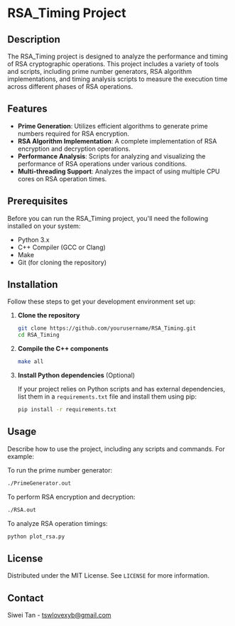 
# RSA_Timing Project

## Description

The RSA_Timing project is designed to analyze the performance and timing of RSA cryptographic operations. This project includes a variety of tools and scripts, including prime number generators, RSA algorithm implementations, and timing analysis scripts to measure the execution time across different phases of RSA operations.

## Features

- **Prime Generation**: Utilizes efficient algorithms to generate prime numbers required for RSA encryption.
- **RSA Algorithm Implementation**: A complete implementation of RSA encryption and decryption operations.
- **Performance Analysis**: Scripts for analyzing and visualizing the performance of RSA operations under various conditions.
- **Multi-threading Support**: Analyzes the impact of using multiple CPU cores on RSA operation times.

## Prerequisites

Before you can run the RSA_Timing project, you'll need the following installed on your system:

- Python 3.x
- C++ Compiler (GCC or Clang)
- Make
- Git (for cloning the repository)

## Installation

Follow these steps to get your development environment set up:

1. **Clone the repository**

   ```bash
   git clone https://github.com/yourusername/RSA_Timing.git
   cd RSA_Timing
   ```

2. **Compile the C++ components**

   ```bash
   make all
   ```

3. **Install Python dependencies** (Optional)

   If your project relies on Python scripts and has external dependencies, list them in a `requirements.txt` file and install them using pip:

   ```bash
   pip install -r requirements.txt
   ```

## Usage

Describe how to use the project, including any scripts and commands. For example:

To run the prime number generator:

```bash
./PrimeGenerator.out
```

To perform RSA encryption and decryption:

```bash
./RSA.out
```

To analyze RSA operation timings:

```bash
python plot_rsa.py
```


## License

Distributed under the MIT License. See `LICENSE` for more information.

## Contact

Siwei Tan - tswlovexyb@gmail.com



